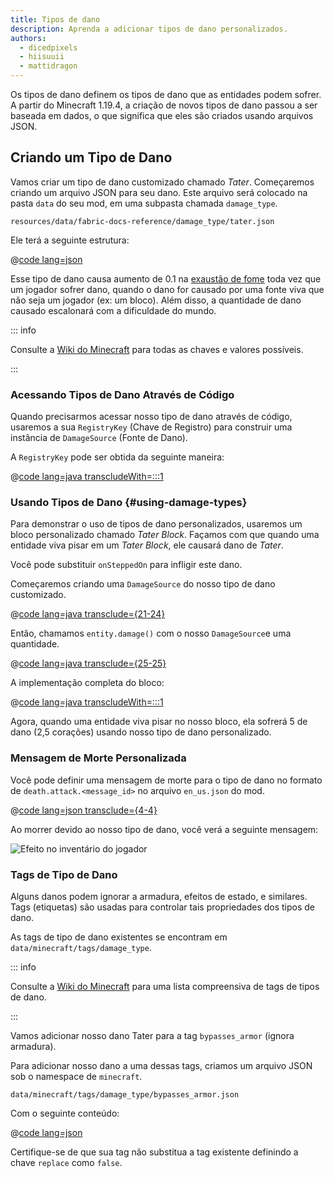 ```yaml
---
title: Tipos de dano
description: Aprenda a adicionar tipos de dano personalizados.
authors:
  - dicedpixels
  - hiisuuii
  - mattidragon
---
```


Os tipos de dano definem os tipos de dano que as entidades podem sofrer. A partir do Minecraft 1.19.4, a criação de novos tipos de dano passou a ser baseada em dados, o que significa que eles são criados usando arquivos JSON.

## Criando um Tipo de Dano

Vamos criar um tipo de dano customizado chamado _Tater_. Começaremos criando um arquivo JSON para seu dano. Este arquivo será colocado na pasta `data` do seu mod, em uma subpasta chamada `damage_type`.

```:no-line-numbers
resources/data/fabric-docs-reference/damage_type/tater.json
```

Ele terá a seguinte estrutura:

@[code lang=json](@/reference/latest/src/main/generated/data/fabric-docs-reference/damage_type/tater.json)

Esse tipo de dano causa aumento de 0.1 na [exaustão de fome](https://minecraft.wiki/w/Hunger#Exhaustion_level_increase) toda vez que um jogador sofrer dano, quando o dano for causado por uma fonte viva que não seja um jogador (ex: um bloco). Além disso, a quantidade de dano causado escalonará com a dificuldade do mundo.

::: info

Consulte a [Wiki do Minecraft](https://pt.minecraft.wiki/w/Tipo_de_dano) para todas as chaves e valores possíveis.

:::

### Acessando Tipos de Dano Através de Código

Quando precisarmos acessar nosso tipo de dano através de código, usaremos a sua `RegistryKey` (Chave de Registro) para construir uma instância de `DamageSource` (Fonte de Dano).

A `RegistryKey` pode ser obtida da seguinte maneira:

@[code lang=java transcludeWith=:::1](@/reference/latest/src/main/java/com/example/docs/damage/FabricDocsReferenceDamageTypes.java)

### Usando Tipos de Dano {#using-damage-types}

Para demonstrar o uso de tipos de dano personalizados, usaremos um bloco personalizado chamado _Tater Block_. Façamos com que quando uma entidade viva pisar em um _Tater Block_, ele causará dano de _Tater_.

Você pode substituir `onSteppedOn` para infligir este dano.

Começaremos criando uma `DamageSource` do nosso tipo de dano customizado.

@[code lang=java transclude={21-24}](@/reference/latest/src/main/java/com/example/docs/damage/TaterBlock.java)

Então, chamamos `entity.damage()` com o nosso `DamageSource`e uma quantidade.

@[code lang=java transclude={25-25}](@/reference/latest/src/main/java/com/example/docs/damage/TaterBlock.java)

A implementação completa do bloco:

@[code lang=java transcludeWith=:::1](@/reference/latest/src/main/java/com/example/docs/damage/TaterBlock.java)

Agora, quando uma entidade viva pisar no nosso bloco, ela sofrerá 5 de dano (2,5 corações) usando nosso tipo de dano personalizado.

### Mensagem de Morte Personalizada

Você pode definir uma mensagem de morte para o tipo de dano no formato de `death.attack.<message_id>` no arquivo `en_us.json` do mod.

@[code lang=json transclude={4-4}](@/reference/latest/src/main/resources/assets/fabric-docs-reference/lang/en_us.json)

Ao morrer devido ao nosso tipo de dano, você verá a seguinte mensagem:

![Efeito no inventário do jogador](/assets/develop/tater-damage-death.png)

### Tags de Tipo de Dano

Alguns danos podem ignorar a armadura, efeitos de estado, e similares. Tags (etiquetas) são usadas para controlar tais propriedades dos tipos de dano.

As tags de tipo de dano existentes se encontram em `data/minecraft/tags/damage_type`.

::: info

Consulte a [Wiki do Minecraft](https://pt.minecraft.wiki/w/Tipo_de_dano) para uma lista compreensiva de tags de tipos de dano.

:::

Vamos adicionar nosso dano Tater para a tag `bypasses_armor` (ignora armadura).

Para adicionar nosso dano a uma dessas tags, criamos um arquivo JSON sob o namespace de `minecraft`.

```:no-line-numbers
data/minecraft/tags/damage_type/bypasses_armor.json
```

Com o seguinte conteúdo:

@[code lang=json](@/reference/latest/src/main/generated/data/minecraft/tags/damage_type/bypasses_armor.json)

Certifique-se de que sua tag não substitua a tag existente definindo a chave `replace` como `false`.
